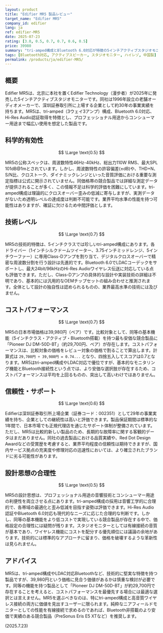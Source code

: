 ```yaml
---
layout: product
title: "Edifier MR5 製品レビュー"
target_name: "Edifier MR5"
company_id: edifier
lang: ja
ref: edifier-MR5
date: 2025-07-23
rating: [3.0, 0.5, 0.7, 0.7, 0.6, 0.5]
price: 39980
summary: "tri-amped構成とBluetooth 6.0対応が特徴の5インチアクティブスタジオモニター。39,980円という価格に対し、Bluetooth搭載の競合製品「Pioneer DJ DM-50D-BT」が約29,700円で存在するため、コストパフォーマンスは平均をやや上回る評価となります。"
tags: [Bluetooth対応, アクティブスピーカー, スタジオモニター, ハイレゾ, 中国製]
permalink: /products/ja/edifier-MR5/
---
```

## 概要

Edifier MR5は、北京に本社を置くEdifier Technology（漫步者）が2025年に発売した5インチアクティブスタジオモニターです。同社は1996年設立の老舗オーディオメーカーで、深圳証券取引所に上場する企業として約30年の事業実績を持ちます。MR5は、tri-amped（3ウェイ3アンプ）構成、Bluetooth 6.0対応、Hi-Res Audio認証取得を特徴とし、プロフェッショナル用途からコンシューマー用途まで幅広い使用を想定した製品です。

## 科学的有効性

$$ \Large \text{0.5} $$

MR5の公称スペックは、周波数特性46Hz-40kHz、総出力110W RMS、最大SPL 101dB@1mとされています。しかし、周波数特性の許容偏差(±dB)や、THD+N、S/N比、クロストーク、ダイナミックレンジといった音質評価における重要な測定指標は公式に開示されていません。同価格帯の競合製品では詳細な測定データが提供されることが多く、この情報不足は科学的評価を困難にしています。tri-amped構成は理論的にクロスオーバー歪みの低減に寄与しますが、実測データがないため透明レベルの達成度は判断不可能です。業界平均水準の性能を持つ可能性はありますが、確証に欠けるため中間評価とします。

## 技術レベル

$$ \Large \text{0.7} $$

MR5の技術的特徴は、5インチクラスでは珍しいtri-amped構成にあります。各ドライバー（1インチシルクドームツイーター、3.75インチミッドレンジ、5インチウーファー）に専用Class-Dアンプを割り当て、デジタルクロスオーバーで精密な周波数分割を行う設計は先進的です。Bluetooth 6.0でLDACコーデックをサポートし、最大24bit/96kHzのHi-Res Audioワイヤレス伝送に対応している点も評価できます。ただし、Class-Dアンプの具体的な設計や実装技術の詳細は不明であり、基本的には汎用的なOEMチップセットの組み合わせと推測されます。全体として設計の独自性は認められるものの、業界最高水準の技術には及びません。

## コストパフォーマンス

$$ \Large \text{0.7} $$

MR5の日本市場価格は39,980円（ペア）です。比較対象として、同等の基本機能（5インチクラス・アクティブ・Bluetooth搭載）を持つ最も安価な競合製品に「Pioneer DJ DM-50D-BT」（約29,700円、ペア）が存在します。コストパフォーマンスは、比較対象の価格をレビュー対象の価格で割ることで算出します。計算式は `29,700円 ÷ 39,980円 = 0.74...` となり、四捨五入してスコアは0.7となります。MR5はtri-amped構成やLDAC対応で優位ですが、基本的なモニタリング機能とBluetooth接続性という点では、より安価な選択肢が存在するため、コストパフォーマンスは平均を上回るものの、突出して高いわけではありません。

## 信頼性・サポート

$$ \Large \text{0.6} $$

Edifierは深圳証券取引所上場企業（証券コード：002351）として29年の事業実績を持ち、企業としての継続性は高いと評価できます。製品保証期間は標準的な1年間で、日本市場でも正規代理店を通じたサポート体制が整備されています。ただし、MR5は比較的新しい製品のため、長期的な故障率に関する客観的データはまだありません。同社の過去製品における品質実績や、Red Dot Design Awardなどの受賞歴を考慮すると、業界平均程度の信頼性は期待できますが、国内サービス拠点の充実度や修理対応の迅速性においては、より確立されたブランドに劣る可能性があります。

## 設計思想の合理性

$$ \Large \text{0.5} $$

MR5の設計思想は、プロフェッショナル用途の音響技術とコンシューマー用途の利便性を両立させる点にあります。tri-amped構成の採用は音響工学的に合理的で、各帯域の最適化と歪み低減を目指す姿勢は評価できます。Hi-Res Audio認証やBluetooth 6.0対応も現代的なニーズに応じた合理的な判断です。しかし、同等の基本機能をより低コストで実現している競合製品が存在する中で、価格設定の合理性には疑問が残ります。スタジオモニターとしては有線接続の音質が基本であり、ワイヤレス機能にコストを配分する優先順位には議論の余地があります。技術的には標準的なアプローチに留まり、価格を破壊するような革新性は見られません。

## アドバイス

MR5は、tri-amped構成やLDAC対応Bluetoothなど、技術的に堅実な特徴を持つ製品ですが、39,980円という価格に見合う価値があるかは慎重な検討が必要です。同等の機能を持つ製品として「Pioneer DJ DM-50D-BT」が約29,700円で存在することを考えると、コストパフォーマンスを最優先する場合には最適な選択とは言えません。MR5を選ぶべきなのは、特にtri-amped構成と高音質ワイヤレス接続の両方に価値を見出すユーザーに限られます。純粋なニアフィールドモニターとしての性能を有線接続で求めるのであれば、Bluetooth非搭載のより安価で実績のある競合製品（PreSonus Eris E5 XTなど）を推奨します。

(2025.7.23)
